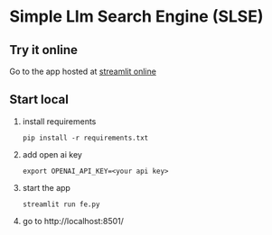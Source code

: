 # Simple Llm Search Engine (SLSE)

## Try it online

Go to the app hosted at [streamlit online](https://helmanofer-llm-fe-t9wo2b.streamlit.app/)


## Start local

1. install requirements

    `pip install -r requirements.txt`

1. add open ai key
    
    `export OPENAI_API_KEY=<your api key>`
    
3. start the app 

    `streamlit run fe.py`

4. go to http://localhost:8501/
